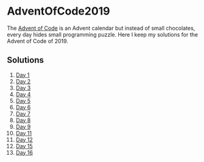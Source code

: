 # AdventOfCode2019

The [Advent of Code](https://adventofcode.com/) is an Advent calendar but instead of small chocolates, every day hides small programming puzzle. 
Here I keep my solutions for the Advent of Code of 2019.

## Solutions
 1. [Day 1](day1/day1.cpp)
 2. [Day 2](day2/day2.cpp)
 3. [Day 3](day3/Day3.java)
 4. [Day 4](day4/day4.cpp)
 5. [Day 5](day5/day5.cpp)
 6. [Day 6](day6/day6.cpp)
 7. [Day 7](day7/day7.cpp)
 8. [Day 8](day8/Day8.java)
 9. [Day 9](day9/day9.cpp)
 11. [Day 11](day11/day11.cpp)
 12. [Day 12](day12/Day12.java)
 15. [Day 15](day15/day15.cpp)
 16. [Day 16](day16/day16.cpp)
 
